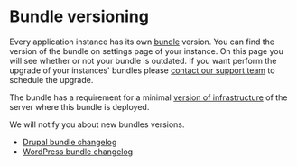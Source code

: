 # Bundle versioning

Every application instance has its own [bundle](README.md) version. You can find the version of the bundle on settings page of your instance. On this page you will see whether or not your bundle is outdated. If you want perform the upgrade of your instances' bundles please [contact our support team](../../product/support.md) to schedule the upgrade.
 
The bundle has a requirement for a minimal [version of infrastructure](../versioning.md) of the server where this bundle is deployed.

We will notify you about new bundles versions.

* [Drupal bundle changelog](drupal/changelog.md)
* [WordPress bundle changelog](wordpress/changelog.md)